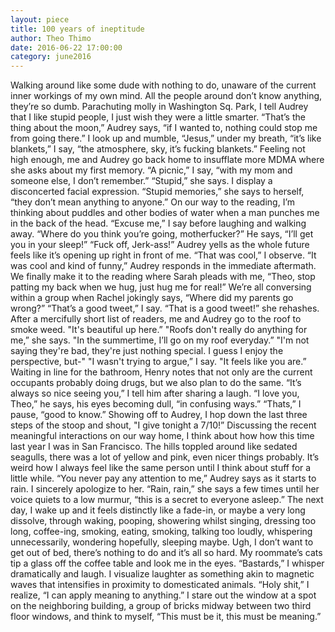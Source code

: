 ```yaml
---
layout: piece
title: 100 years of ineptitude
author: Theo Thimo
date: 2016-06-22 17:00:00
category: june2016
---
```

Walking around like some dude with nothing to do, unaware of the current inner workings of my own mind.
All the people around don’t know anything, they’re so dumb.
Parachuting molly in Washington Sq. Park, I tell Audrey that I like stupid people, I just wish they were a little smarter.
“That’s the thing about the moon,” Audrey says, “if I wanted to, nothing could stop me from going there.”
I look up and mumble, “Jesus,” under my breath, “it’s like blankets,” I say, “the atmosphere, sky, it’s fucking blankets.”
Feeling not high enough, me and Audrey go back home to insufflate more MDMA where she asks about my first memory.
“A picnic,” I say, “with my mom and someone else, I don’t remember.”
“Stupid,” she says. 
I display a disconcerted facial expression.
“Stupid memories,” she says to herself, “they don’t mean anything to anyone.”
On our way to the reading, I’m thinking about puddles and other bodies of water when a man punches me in the back of the head.
“Excuse me,” I say before laughing and walking away.
“Where do you think you’re going, motherfucker?” He says, “I’ll get you in your sleep!”
“Fuck off, Jerk-ass!” Audrey yells as the whole future feels like it’s opening up right in front of me.
“That was cool,” I observe.
“It was cool and kind of funny,” Audrey responds in the immediate aftermath.
We finally make it to the reading where Sarah pleads with me, “Theo, stop patting my back when we hug, just hug me for real!”
We’re all conversing within a group when Rachel jokingly says, “Where did my parents go wrong?”
“That’s a good tweet,” I say.
“That is a good tweet!” she rehashes. 
After a mercifully short list of readers, me and Audrey go to the roof to smoke weed.
"It's beautiful up here.”
"Roofs don't really do anything for me,” she says.
"In the summertime, I’ll go on my roof everyday.”
"I'm not saying they're bad, they're just nothing special. I guess I enjoy the perspective, but-"
"I wasn't trying to argue,” I say.
"It feels like you are.”
Waiting in line for the bathroom, Henry notes that not only are the current occupants probably doing drugs, but we also plan to do the same.
“It’s always so nice seeing you,” I tell him after sharing a laugh.
“I love you, Theo,” he says, his eyes becoming dull, “in confusing ways.”
“Thats,” I pause, “good to know.”
Showing off to Audrey, I hop down the last three steps of the stoop and shout, "I give tonight a 7/10!”
Discussing the recent meaningful interactions on our way home, I think about how how this time last year I was in San Francisco.
The hills toppled around like sedated seagulls, there was a lot of yellow and pink, even nicer things probably.
It’s weird how I always feel like the same person until I think about stuff for a little while.
“You never pay any attention to me,” Audrey says as it starts to rain.
I sincerely apologize to her.
“Rain, rain,” she says a few times until her voice quiets to a low murmur, “this is a secret to everyone asleep.”
The next day, I wake up and it feels distinctly like a fade-in, or maybe a very long dissolve, through waking, pooping, showering whilst singing, dressing too long, coffee-ing, smoking, eating, smoking, talking too loudly, whispering unnecessarily, wondering hopefully, sleeping maybe.
Ugh, I don’t want to get out of bed, there’s nothing to do and it’s all so hard.
My roommate’s cats tip a glass off the coffee table and look me in the eyes.
“Bastards,” I whisper dramatically and laugh.
I visualize laughter as something akin to magnetic waves that intensifies in proximity to domesticated animals.
“Holy shit,” I realize, “I can apply meaning to anything.”
I stare out the window at a spot on the neighboring building, a group of bricks midway between two third floor windows, and think to myself, “This must be it, this must be meaning.”
